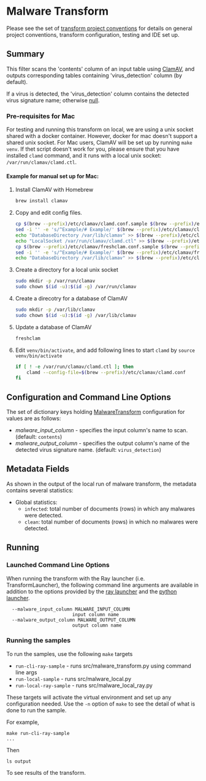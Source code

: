 # Malware Transform 
Please see the set of
[transform project conventions](../../../README.md#Transform-Project-Conventions)
for details on general project conventions, transform configuration,
testing and IDE set up.

## Summary 
This filter scans the 'contents' column of an input table using [ClamAV](https://www.clamav.net/), and outputs corresponding tables containing 'virus_detection' column (by default).

If a virus is detected, the 'virus_detection' column contains the detected virus signature name; otherwise [null](https://arrow.apache.org/docs/python/generated/pyarrow.null.html).

### Pre-requisites for Mac

For testing and running this transform on local, we are using a unix socket shared with a docker container.
However, docker for mac doesn't support a shared unix socket.
For Mac users, ClamAV will be set up by running `make venv`.
If thet script doesn't work for you, please ensure that you have installed `clamd` command, and it runs with a local unix socket: `/var/run/clamav/clamd.ctl`.

#### Example for manual set up for Mac:

1. Install ClamAV with Homebrew
    ```sh
    brew install clamav
    ```
1. Copy and edit config files.
    ```sh
    cp $(brew --prefix)/etc/clamav/clamd.conf.sample $(brew --prefix)/etc/clamav/clamd.conf
    sed -i '' -e 's/^Example/# Example/' $(brew --prefix)/etc/clamav/clamd.conf
    echo "DatabaseDirectory /var/lib/clamav" >> $(brew --prefix)/etc/clamav/clamd.conf
    echo "LocalSocket /var/run/clamav/clamd.ctl" >> $(brew --prefix)/etc/clamav/clamd.conf
    cp $(brew --prefix)/etc/clamav/freshclam.conf.sample $(brew --prefix)/etc/clamav/freshclam.conf
    sed -i '' -e 's/^Example/# Example/' $(brew --prefix)/etc/clamav/freshclam.conf
    echo "DatabaseDirectory /var/lib/clamav" >> $(brew --prefix)/etc/clamav/freshclam.conf
    ```
1. Create a directory for a local unix socket
    ```sh
    sudo mkdir -p /var/run/clamav
    sudo chown $(id -u):$(id -g) /var/run/clamav
    ```
1. Create a direcotry for a database of ClamAV
    ```sh
    sudo mkdir -p /var/lib/clamav
    sudo chown $(id -u):$(id -g) /var/lib/clamav
    ```
1. Update a database of ClamAV
    ```sh
    freshclam
    ```
1. Edit `venv/bin/activate`, and add following lines to start `clamd` by `source venv/bin/activate`
    ```sh
    if [ ! -e /var/run/clamav/clamd.ctl ]; then
        clamd --config-file=$(brew --prefix)/etc/clamav/clamd.conf
    fi
    ```

## Configuration and Command Line Options

The set of dictionary keys holding [MalwareTransform](src/malware_transform.py) 
configuration for values are as follows:

* _malware_input_column_ - specifies the input column's name to scan. (default: `contents`)
* _malware_output_column_ - specifies the output column's name of the detected virus signature name. (default: `virus_detection`)

## Metadata Fields
As shown in the output of the local run of malware transform, the metadata contains several statistics:
* Global statistics:  
  * `infected`: total number of documents (rows) in which any malwares were detected.   
  * `clean`: total number of documents (rows) in which no malwares were detected.

## Running

### Launched Command Line Options 
When running the transform with the Ray launcher (i.e. TransformLauncher),
the following command line arguments are available in addition to 
the options provided by the [ray launcher](../../../../data-processing-lib/doc/ray-launcher-options.md)
and the [python launcher](../../../../data-processing-lib/doc/python-launcher-options.md).

```
  --malware_input_column MALWARE_INPUT_COLUMN
                        input column name
  --malware_output_column MALWARE_OUTPUT_COLUMN
                        output column name
```

### Running the samples
To run the samples, use the following `make` targets

* `run-cli-ray-sample` - runs src/malware_transform.py using command line args
* `run-local-sample` - runs src/malware_local.py
* `run-local-ray-sample` - runs src/malware_local_ray.py

These targets will activate the virtual environment and set up any configuration needed.
Use the `-n` option of `make` to see the detail of what is done to run the sample.

For example, 
```shell
make run-cli-ray-sample
...
```
Then 
```shell
ls output
```
To see results of the transform.
